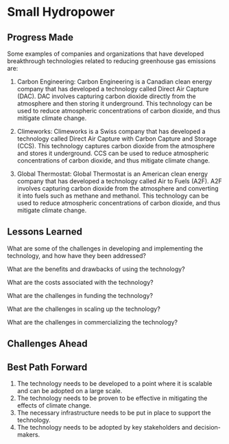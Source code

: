 # Small Hydropower

## Progress Made



Some examples of companies and organizations that have developed breakthrough technologies related to reducing greenhouse gas emissions are:

1. Carbon Engineering: Carbon Engineering is a Canadian clean energy company that has developed a technology called Direct Air Capture (DAC). DAC involves capturing carbon dioxide directly from the atmosphere and then storing it underground. This technology can be used to reduce atmospheric concentrations of carbon dioxide, and thus mitigate climate change.

2. Climeworks: Climeworks is a Swiss company that has developed a technology called Direct Air Capture with Carbon Capture and Storage (CCS). This technology captures carbon dioxide from the atmosphere and stores it underground. CCS can be used to reduce atmospheric concentrations of carbon dioxide, and thus mitigate climate change.

3. Global Thermostat: Global Thermostat is an American clean energy company that has developed a technology called Air to Fuels (A2F). A2F involves capturing carbon dioxide from the atmosphere and converting it into fuels such as methane and methanol. This technology can be used to reduce atmospheric concentrations of carbon dioxide, and thus mitigate climate change.

## Lessons Learned



What are some of the challenges in developing and implementing the technology, and how have they been addressed?

What are the benefits and drawbacks of using the technology?

What are the costs associated with the technology?

What are the challenges in funding the technology?

What are the challenges in scaling up the technology?

What are the challenges in commercializing the technology?

## Challenges Ahead



## Best Path Forward



1. The technology needs to be developed to a point where it is scalable and can be adopted on a large scale.
2. The technology needs to be proven to be effective in mitigating the effects of climate change.
3. The necessary infrastructure needs to be put in place to support the technology.
4. The technology needs to be adopted by key stakeholders and decision-makers.
